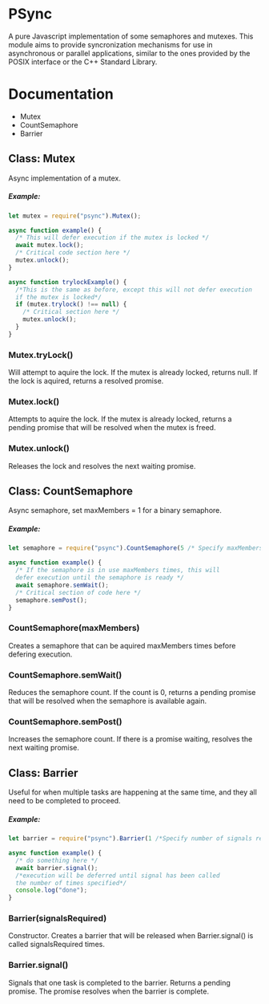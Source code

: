 # PSync
A pure Javascript implementation of some semaphores and mutexes.
This module aims to provide syncronization mechanisms for use in asynchronous or parallel applications, similar to the ones provided by the POSIX interface or the C++ Standard Library.

# Documentation

* Mutex
* CountSemaphore
* Barrier

## Class: Mutex
Async implementation of a mutex.
##### Example:
```javascript
let mutex = require("psync").Mutex();

async function example() {
  /* This will defer execution if the mutex is locked */
  await mutex.lock();
  /* Critical code section here */
  mutex.unlock();
}

async function trylockExample() {
  /*This is the same as before, except this will not defer execution 
  if the mutex is locked*/
  if (mutex.trylock() !== null) {
    /* Critical section here */
    mutex.unlock();
  }
}

```

### Mutex.tryLock()
Will attempt to aquire the lock. If the mutex is already locked, returns null. If the lock is aquired, returns a resolved promise.

### Mutex.lock()
Attempts to aquire the lock. If the mutex is already locked, returns a pending promise that will be resolved when the mutex is freed.

### Mutex.unlock()
Releases the lock and resolves the next waiting promise.

## Class: CountSemaphore
Async semaphore, set maxMembers = 1 for a binary semaphore.
##### Example:
```javascript
let semaphore = require("psync").CountSemaphore(5 /* Specify maxMembers here */);

async function example() {
  /* If the semaphore is in use maxMembers times, this will 
  defer execution until the semaphore is ready */
  await semaphore.semWait();
  /* Critical section of code here */
  semaphore.semPost();
}
```

### CountSemaphore(maxMembers)
Creates a semaphore that can be aquired maxMembers times before defering execution.

### CountSemaphore.semWait()
Reduces the semaphore count. If the count is 0, returns a pending promise that will be resolved when the semaphore is available again.

### CountSemaphore.semPost()
Increases the semaphore count. If there is a promise waiting, resolves the next waiting promise.

## Class: Barrier
Useful for when multiple tasks are happening at the same time, and they all need to be completed to proceed.
##### Example:
```javascript
let barrier = require("psync").Barrier(1 /*Specify number of signals required here*/);

async function example() {
  /* do something here */
  await barrier.signal();
  /*execution will be deferred until signal has been called
  the number of times specified*/
  console.log("done");
}
```


### Barrier(signalsRequired)
Constructor. Creates a barrier that will be released when Barrier.signal() is called signalsRequired times.

### Barrier.signal()
Signals that one task is completed to the barrier.
Returns a pending promise. The promise resolves when the barrier is complete.
